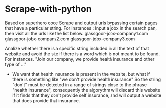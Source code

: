 # Scrape-with-python
Based on superhero code
Scrape and output urls bypassing certain pages that have a particular string.
For instances :
Input a jobx in the search pan, then visit all the urls like the list below.
glassgoor-jobx-company1.com
glassgoor-jobx-company2.com
glassgoor-jobx-company3.com

Analize whether there is a specific string included in all the text of that website and avoid the site if there is a word which is not meant to be found.
For instances.
"Join our company, we provide health insurance and other type of ..."

- We want that health insurance is present in the website, but what if there is something like "we don't provide health insurance"
So the string "don't" must be detected in a range of strings close to the phrase "health insurance", consequently the algorythm will discard this website if it finds that they don't provide self insurance, and will output a website that does provide that insurance.

